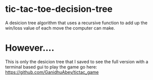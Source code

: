 # tic-tac-toe-decision-tree
A desicion tree algorithm that uses a recursive function to add up the win/loss value of each move the computer can make. 

# However....
This is only the desicion tree that I saved to see the full version with a terminal based gui to play the game go here:
https://github.com/GanidhuAbey/tictac_game
